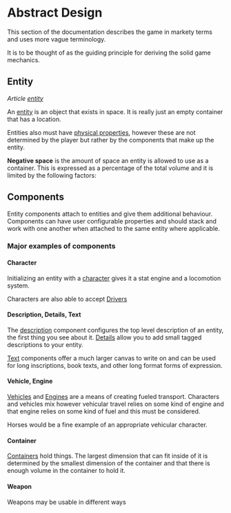 # Abstract Design

This section of the documentation describes the game in markety terms and uses more vague terminology.

It is to be thought of as the guiding principle for deriving the solid game mechanics.

## Entity
*Article [entity](entity.md)*

An [entity](entity.md) is an object that exists in space. It is really just an empty container that has a location.

Entities also must have [physical properties](physical-properties.md), however these are not determined by the player but rather by the components that make up the entity.

**Negative space** is the amount of space an entity is allowed to use as a container. This is expressed as a percentage of the total volume and it is limited by the following factors:


## Components

Entity components attach to entities and give them additional behaviour. Components can have user configurable properties and should stack and work with one another when attached to the same entity where applicable.

### Major examples of components

#### Character

Initializing an entity with a [character](components/character.md) gives it a stat engine and a locomotion system.

Characters are also able to accept [Drivers](components/driver.md)

#### Description, Details, Text

The [description](components/description.md) component configures the top level description of an entity, the first thing you see about it. [Details](components/detail.md) allow you to add small tagged descriptions to your entity.

[Text](components/text.md) components offer a much larger canvas to write on and can be used for long inscriptions, book texts, and other long format forms of expression.

#### Vehicle, Engine

[Vehicles](components/vehicle.md) and [Engines](components/engine.md) are a means of creating fueled transport. Characters and vehicles mix however vehicular travel relies on some kind of engine and that engine relies on some kind of fuel and this must be considered.

Horses would be a fine example of an appropriate vehicular character.

#### Container

[Containers](components/container.md) hold things. The largest dimension that can fit inside of it is determined by the smallest dimension of the container and that there is enough volume in the container to hold it.

#### Weapon

Weapons may be usable in different ways 